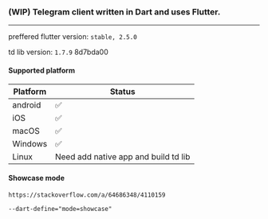 ### (WIP) Telegram client written in Dart and uses Flutter.
---

preffered flutter version: `stable, 2.5.0`

td lib version: `1.7.9` 8d7bda00

#### Supported platform
|Platform| Status|
|-|-|
|android|✅|
|iOS|✅|
|macOS|✅|
|Windows|✅|
|Linux|Need add native app and build td lib|

#### Showcase mode
`https://stackoverflow.com/a/64686348/4110159`

`--dart-define="mode=showcase"`

